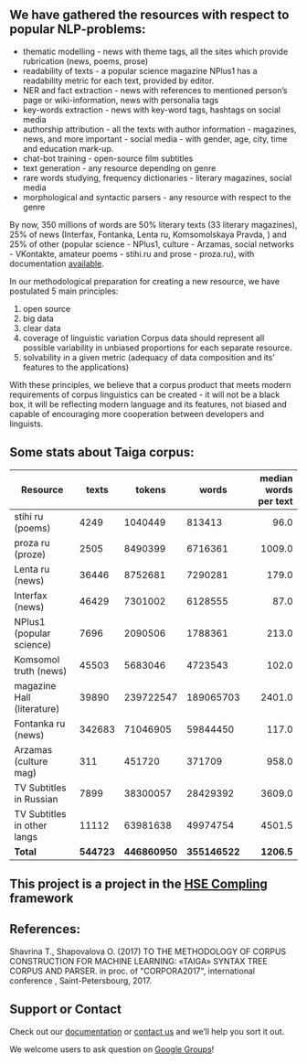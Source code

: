 

## We have gathered the resources with respect to popular NLP-problems:

- thematic modelling - news with theme tags, all the sites which provide rubrication (news, poems, prose)
- readability of texts - a popular science magazine NPlus1 has a readability metric for each text, provided by editor.
- NER and fact extraction - news with references to mentioned person’s page or wiki-information, news with personalia tags
- key-words extraction - news with key-word tags, hashtags on social media
- authorship attribution - all the texts with author information - magazines, news, and more important - social media - with gender, age, city, time and education mark-up.
- chat-bot training - open-source film subtitles
- text generation - any resource depending on genre
- rare words studying, frequency dictionaries - literary magazines, social media
- morphological and syntactic parsers - any resource with respect to the genre

By now, 350 millions of words are 50% literary texts (33 literary magazines), 25% of news (Interfax, Fontanka, Lenta ru, Komsomolskaya Pravda, ) and 25% of other (popular science - NPlus1, culture - Arzamas, social networks - VKontakte, amateur poems - stihi.ru and prose - proza.ru), with documentation [available](https://tatianashavrina.github.io/taiga_site/segments).

In our methodological preparation for creating a new resource, we have postulated 5 main principles: 
 1. open source 
 2. big data 
 3. clear data 
 4. coverage of linguistic variation 
Corpus data should represent all possible variability in unbiased proportions for each separate resource. 
 5. solvability in a given metric 
(аdequacy of data composition and its’ features to the applications)

With these principles, we believe that a corpus product that meets modern requirements of corpus linguistics can be created - it will not be a black box, it will be reflecting modern language and its features, not biased and capable of encouraging more cooperation between developers and linguists. 


## Some stats about Taiga corpus:

| Resource                      | texts              | tokens             | words           | median words per text   |
|-------------------------------|--------------------|--------------------|-----------------|------------------------:|
| stihi ru (poems)              | 4249               | 1040449            | 813413          | 96.0                    |
| proza ru (proze)              | 2505               | 8490399            | 6716361         | 1009.0                  |
| Lenta ru (news)               | 36446              | 8752681            | 7290281         | 179.0                   |
| Interfax (news)               | 46429              | 7301002            | 6128555         | 87.0                    |
| NPlus1  (popular science)     | 7696               | 2090506            | 1788361         | 213.0                   |
| Komsomol truth (news)         | 45503              | 5683046            | 4723543         | 102.0                   |
| magazine Hall (literature)    | 39890              | 239722547          | 189065703       | 2401.0                  |
| Fontanka ru (news)            | 342683             | 71046905           | 59844450        | 117.0                   |
| Arzamas (culture mag)         | 311                | 451720             | 371709          | 958.0                   |
| TV Subtitles in Russian       | 7899               | 38300057           | 28429392        | 3609.0                  |
| TV Subtitles in other langs   | 11112              | 63981638           | 49974754        | 4501.5                  |
| <b>Total </b>                 | <b>544723</b>      | <b>446860950</b>   | <b>355146522</b>| <b>1206.5</b>           |

## This project is a project in the [HSE Compling](https://www.hse.ru/en/ma/ling/) framework

## References:
Shavrina T., Shapovalova O. (2017) TO THE METHODOLOGY OF CORPUS CONSTRUCTION FOR MACHINE LEARNING: «TAIGA» SYNTAX TREE CORPUS AND PARSER. in proc. of "CORPORA2017", international conference , Saint-Petersbourg, 2017.

## Support or Contact

Check out our [documentation](https://github.com/TatianaShavrina/taiga_site/blob/master/segments.md) or [contact us](mailto:rybolos@gmail.com) and we’ll help you sort it out.

We welcome users to ask question on [Google Groups](https://groups.google.com/forum/#!forum/taigacorpus)!
